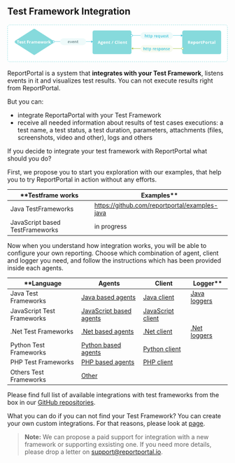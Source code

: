 ## Test Framework Integration
[ ![Integrations](Images/userGuide/import/Integrations.png) ](Images/userGuide/import/Integrations.png)

ReportPortal is a system that **integrates with your Test Framework**, listens events in it and visualizes test results. You can not execute results right from ReportPortal.

But you can:

* integrate ReportaPortal with your Test Framework
* receive all needed information about results of test cases executions: a test name, a test status, a test duration, parameters, attachments (files, screenshots, video and other), logs and others

If you decide to integrate your test framework with ReportPortal what should you do?

First, we propose you to start you exploration with our examples, that help you to try ReportPortal in action without any efforts.

| **Testframe works | Examples**|
| ------------- | ------------- |
| Java TestFrameworks |https://github.com/reportportal/examples-java  |
| JavaScript based TestFrameworks |in progress |

Now when you understand how integration works, you will be able to configure your own reporting.
Choose which combination of agent, client and logger you need, and follow the instructions which has been provided inside each agents.

|  **Language | Agents |Client | Logger**| 
| ------------- | ------------- |------------- | ------------- |
|Java Test Frameworks | [Java based agents](https://github.com/reportportal?utf8=%E2%9C%93&q=java-agent&type=&language=)| [Java client](https://github.com/reportportal/client-java)| [Java loggers](https://github.com/reportportal?utf8=%E2%9C%93&q=java+-logger&type=&language=)|
|JavaScript Test Frameworks | [JavaScript based agents](https://github.com/reportportal?utf8=%E2%9C%93&q=javascript&type=&language=)| [JavaScript client](https://github.com/reportportal/client-javascript)| |
|.Net Test Frameworks | [.Net based agents](https://github.com/reportportal?utf8=%E2%9C%93&q=net&type=&language=)| [.Net client](https://github.com/reportportal/client-net)| [.Net loggers](https://github.com/reportportal?utf8=%E2%9C%93&q=net-logger&type=&language=) |
|Python Test Frameworks | [Python based agents](https://github.com/reportportal?utf8=%E2%9C%93&q=python&type=&language=)| [Python client](https://github.com/reportportal/client-Python)| |
|PHP Test Frameworks | [PHP based agents](https://github.com/reportportal?utf8=%E2%9C%93&q=php&type=&language=)| [PHP client](https://github.com/reportportal/client-php)| |
|Others Test Frameworks | [Other](https://reportportal.io/installation)| | | |



Please find full list of available integrations with test frameworks from the box in our [GitHub repositories](https://github.com/reportportal). 

What you can do if you can not find your Test Framework?
You can create your own custom integrations. For that reasons, please look at [page](https://reportportal.io/docs/How-to-implement).

>**Note:**
> We can propose a paid support for integration with a new framework or supporting exsisting one. If you need more details, please drop a letter on support@reportportal.io.

